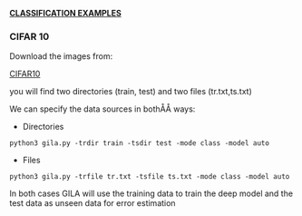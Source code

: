 <span style="text-decoration:underline;">**CLASSIFICATION EXAMPLES**<span>


### CIFAR 10

Download the images from:

[CIFAR10]()

you will find two directories (train, test) and two files (tr.txt,ts.txt)

We can specify the data sources in bothÅÅ  ways:

* Directories

~~~shell
python3 gila.py -trdir train -tsdir test -mode class -model auto
~~~

* Files

~~~shell
python3 gila.py -trfile tr.txt -tsfile ts.txt -mode class -model auto
~~~

In both cases GILA will use the training data to train the deep model and the test data as unseen data for error estimation

